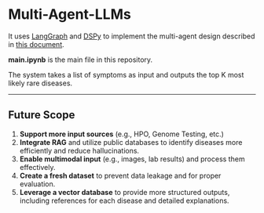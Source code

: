 # Multi-Agent-LLMs

It uses [LangGraph](https://github.com/langchain-ai/langgraph) and [DSPy](https://github.com/stanfordnlp/dspy) to implement the multi-agent design described in [this document](https://docs.google.com/document/d/1wwL_FRew2MBR-DfGUJVBlPyg4wzm60Z6Cy2qcvWn__Q/edit?usp=sharing).

**main.ipynb** is the main file in this repository.

The system takes a list of symptoms as input and outputs the top K most likely rare diseases.

---

## Future Scope

1. **Support more input sources** (e.g., HPO, Genome Testing, etc.)
2. **Integrate RAG** and utilize public databases to identify diseases more efficiently and reduce hallucinations.
3. **Enable multimodal input** (e.g., images, lab results) and process them effectively.
4. **Create a fresh dataset** to prevent data leakage and for proper evaluation.
5. **Leverage a vector database** to provide more structured outputs, including references for each disease and detailed explanations.

